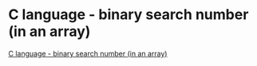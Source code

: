 # C language - binary search number (in an array)
[C language - binary search number (in an array)](https://aiwithcloud.com/2022/09/19/c_language___binary_search_number_in_an_array/)